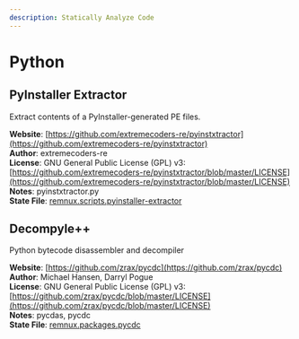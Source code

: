 ```yaml
---
description: Statically Analyze Code
---
```


# Python

## PyInstaller Extractor

Extract contents of a PyInstaller-generated PE files.

**Website**: [https://github.com/extremecoders-re/pyinstxtractor](https://github.com/extremecoders-re/pyinstxtractor)  
**Author**: extremecoders-re  
**License**: GNU General Public License \(GPL\) v3: [https://github.com/extremecoders-re/pyinstxtractor/blob/master/LICENSE](https://github.com/extremecoders-re/pyinstxtractor/blob/master/LICENSE)  
**Notes**: pyinstxtractor.py  
**State File**: [remnux.scripts.pyinstaller-extractor](https://github.com/REMnux/salt-states/blob/master/remnux/scripts/pyinstaller-extractor.sls)

## Decompyle++

Python bytecode disassembler and decompiler

**Website**: [https://github.com/zrax/pycdc](https://github.com/zrax/pycdc)  
**Author**: Michael Hansen, Darryl Pogue  
**License**: GNU General Public License \(GPL\) v3: [https://github.com/zrax/pycdc/blob/master/LICENSE](https://github.com/zrax/pycdc/blob/master/LICENSE)  
**Notes**: pycdas, pycdc  
**State File**: [remnux.packages.pycdc](https://github.com/REMnux/salt-states/blob/master/remnux/packages/pycdc.sls)

